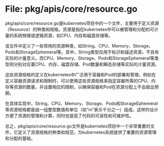 # File: pkg/apis/core/resource.go

pkg/apis/core/resource.go是kubernetes项目中的一个文件，主要用于定义资源（Resource）的种类和规格。资源是指在kubernetes中可以被管理和分配的可计量的系统物理或逻辑资源，如CPU、内存和磁盘存储等。

该文件中定义了一些常用的资源种类，如String、CPU、Memory、Storage、Pods和StorageEphemeral等。其中，String类型仅用于标识和描述资源，不具有实际的计量意义。而CPU、Memory、Storage、Pods和StorageEphemeral等类型则分别对应着CPU、内存、磁盘存储、Pod数量和瞬态存储等实际的计量资源。

这些资源规格的定义在kubernetes中广泛用于容器和Pod的部署和管理，例如在定义容器资源请求和限制时，可以使用这些资源规格来指定容器所需的CPU、内存等资源的数量，并设置相应的限制，以确保容器和Pod在资源分配上不会超出预期。

在具体实现中，String、CPU、Memory、Storage、Pods和StorageEphemeral等资源规格都是由一组整型数值和单位（如“m”表示千分之一）组成。这样的设计方便了资源的管理和计算，同时也提高了代码的可读性和可维护性。

总之，pkg/apis/core/resource.go文件是kubernetes项目中一个非常重要的文件，它定义了资源规格的种类和规范，为kubernetes系统提供了重要的资源管理和分配的基础。

